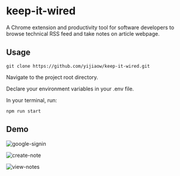 # keep-it-wired
A Chrome extension and productivity tool for software developers to browse technical RSS feed and take notes on article webpage.
## Usage
`git clone https://github.com/yijiaow/keep-it-wired.git`

Navigate to the project root directory.

Declare your environment variables in your .env file.

In your terminal, run:

`npm run start`

## Demo
![google-signin](https://user-images.githubusercontent.com/19718392/39522401-eff43952-4dc6-11e8-8055-0e05a475df9e.gif)

![create-note](https://user-images.githubusercontent.com/19718392/39616366-e2ae94d0-4f2f-11e8-97f1-774f4138f8de.gif)

![view-notes](https://user-images.githubusercontent.com/19718392/39682731-83bd2ad4-5166-11e8-8735-7ac98297af43.gif)
